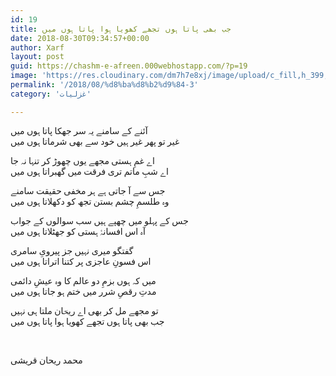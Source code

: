 ```yaml
---
id: 19
title: جب بھی پاتا ہوں تجھے کھویا ہوا پاتا ہوں میں
date: 2018-08-30T09:34:57+00:00
author: Xarf
layout: post
guid: https://chashm-e-afreen.000webhostapp.com/?p=19
image: 'https://res.cloudinary.com/dm7h7e8xj/image/upload/c_fill,h_399,w_760/v1501268554/sunrise_ttb9nk.jpg'
permalink: '/2018/08/%d8%ba%d8%b2%d9%84-3'
category: 'غزلیات'

---
```


<span style="font-family: Mehr;">آئنے کے سامنے یہ سر جھکا پاتا ہوں میں</span>  
<span style="font-family: Mehr;">غیر تو پھر غیر ہیں خود سے بھی شرماتا ہوں میں</span>

<span style="font-family: Mehr;">اے غمِ ہستی مجھے یوں چھوڑ کر تنہا نہ جا</span>  
<span style="font-family: Mehr;">اے شبِ ماتم تری فرقت میں گھبراتا ہوں میں</span>

<span style="font-family: Mehr;">جس سے آ جاتی ہے ہر مخفی حقیقت سامنے</span>  
<span style="font-family: Mehr;">وہ طلسمِ چشم بستن تجھ کو دکھلاتا ہوں میں</span>

<span style="font-family: Mehr;">جس کے پہلو میں چھپے ہیں سب سوالوں کے جواب</span>  
<span style="font-family: Mehr;">آہ اس افسانۂ ہستی کو جھٹلاتا ہوں میں</span>

<span style="font-family: Mehr;">گفتگو میری نہیں جز پیرویِ سامری</span>  
<span style="font-family: Mehr;">اس فسونِ عاجزی پر کتنا اتراتا ہوں میں</span>

<span style="font-family: Mehr;">میں کہ ہوں بزمِ دو عالم کا وہ عیشِ دائمی</span>  
<span style="font-family: Mehr;">مدتِ رقصِ شرر میں ختم ہو جاتا ہوں میں</span>

<span style="font-family: Mehr;">تو مجھے مل کر بھی اے ریحؔان ملتا ہی نہیں</span>  
<span style="font-family: Mehr;">جب بھی پاتا ہوں تجھے کھویا ہوا پاتا ہوں میں</span>

&nbsp;

<span style="font-family: Mehr;">محمد ریحان قریشی</span>

